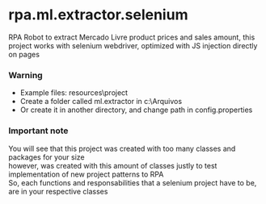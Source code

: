 # rpa.ml.extractor.selenium
RPA Robot to extract Mercado Livre product prices and sales amount, this project works with selenium webdriver, optimized with JS injection directly on pages

### Warning

 - Example files: resources\project
 - Create a folder called ml.extractor in c:\Arquivos
 - Or create it in another directory, and change path in config.properties
 
 ### Important note
You will see that this project was created with too many classes and packages for your size
<br/>however, was created with this amount of classes justly to test implementation of new project patterns to RPA
<br/>So, each functions and responsabilities that a selenium project have to be, are in your respective classes